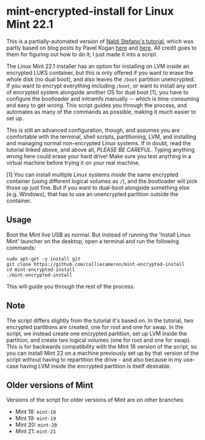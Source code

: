# mint-encrypted-install for Linux Mint 22.1

This is a partially-automated version of [Naldi Stefano's
tutorial](https://community.linuxmint.com/tutorial/view/2061), which was
partly based on blog posts by Pavel Kogan
[here](http://www.pavelkogan.com/2014/05/23/luks-full-disk-encryption/)
and
[here](http://www.pavelkogan.com/2015/01/25/linux-mint-encryption/). All
credit goes to them for figuring out how to do it; I just made it into
a script.

The Linux Mint 22.1 installer has an option for installing on LVM inside
an encrypted LUKS container, but this is only offered if you want to erase
the whole disk (no dual boot), and also leaves the `/boot` partition
unencrypted. If you want to encrypt everything including `/boot`, or want to
install any sort of encrypted system alongside another OS for dual boot [1],
you have to configure the bootloader and initramfs manually -- which is
time-consuming and easy to get wrong. This script guides you through the
process, and automates as many of the commands as possible, making it much
easier to set up.

This is still an advanced configuration, though, and assumes you are
comfortable with the terminal, shell scripts, partitioning, LVM, and installing
and managing normal non-encrypted Linux systems. If in doubt, read the tutorial
linked above, and above all, *PLEASE BE CAREFUL*. Typing anything wrong here
could erase your hard drive! Make sure you test anything in a virtual machine
before trying it on your real machine.

[1] You can install multiple Linux systems *inside* the same encrypted
container (using different logical volumes as `/`), and the bootloader will
pick those up just fine. But if you want to dual-boot alongside something
else (e.g. Windows), that has to use an unencrypted partition outside the
container.

## Usage

Boot the Mint live USB as normal. But instead of running the 'Install Linux
Mint' launcher on the desktop, open a terminal and run the following commands:

```shell
sudo apt-get -y install git
git clone https://github.com/calliecameron/mint-encrypted-install
cd mint-encrypted-install
./mint-encrypted-install
```

This will guide you through the rest of the process.

## Note

The script differs slightly from the tutorial it's based on. In the tutorial,
two encrypted partitions are created, one for root and one for swap. In the
script, we instead create one encrypted partition, set up LVM inside the
partition, and create two logical volumes (one for root and one for swap). This
is for backwards compatibility with the Mint 18 version of the script, so you
can install Mint 22 on a machine previously set up by that version of the
script without having to repartition the drive - and also because in my
use-case having LVM inside the encrypted partition is itself desirable.

## Older versions of Mint

Versions of the script for older versions of Mint are on other branches:

* Mint 18: `mint-18`
* Mint 19: `mint-19`
* Mint 20: `mint-20`
* Mint 21: `mint-21`
